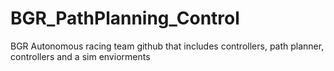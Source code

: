 # BGR_PathPlanning_Control
BGR Autonomous racing team  github that includes controllers, path planner, controllers and a sim enviorments
